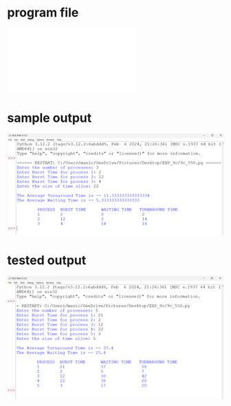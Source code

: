 # program file
![# program file](9c_550.py)

# sample output
![# sample output](9c_SampleOutput_550.png)

# tested output
![# tested output](9c_TestedOutput_550.png)
